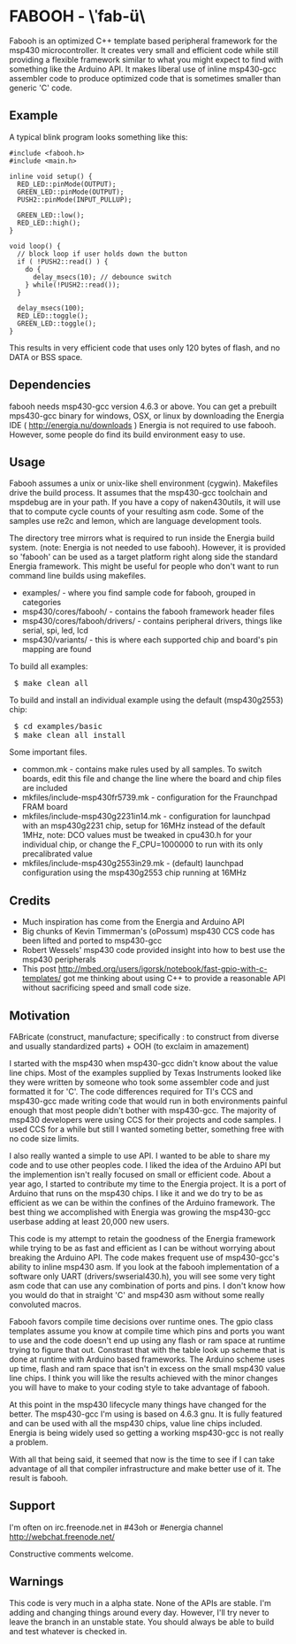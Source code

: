 FABOOH - \ˈfab-ü\ 
=================

Fabooh is an optimized C++ template based peripheral framework for the
msp430 microcontroller.  It creates very small and efficient code while
still providing a flexible framework similar to what you might expect 
to find with something like the Arduino API.  It makes liberal use of inline
msp430-gcc assembler code to produce optimized code that is sometimes
smaller than generic 'C' code.


Example
-------

A typical blink program looks something like this:

<pre>
<code>#include &lt;fabooh.h>
#include &lt;main.h>

inline void setup() {
  RED_LED::pinMode(OUTPUT);
  GREEN_LED::pinMode(OUTPUT);
  PUSH2::pinMode(INPUT_PULLUP);
  
  GREEN_LED::low();
  RED_LED::high();
}

void loop() {
  // block loop if user holds down the button
  if ( !PUSH2::read() ) {
    do {
      delay_msecs(10); // debounce switch
    } while(!PUSH2::read());
  }
  
  delay_msecs(100);
  RED_LED::toggle();
  GREEN_LED::toggle();
}</code>
</pre>

This results in very efficient code that uses only 120 bytes of flash, and no DATA or BSS space.

Dependencies
------------

fabooh needs msp430-gcc version 4.6.3 or above. You can get a prebuilt mps430-gcc
binary for windows, OSX, or linux by downloading the Energia IDE ( http://energia.nu/downloads )
Energia is not required to use fabooh. However, some people do find its build environment easy
to use.

Usage
-----

Fabooh assumes a unix or unix-like shell environment (cygwin).  Makefiles drive
the build process.  It assumes that the msp430-gcc toolchain and mspdebug
are in your path. If you have a copy of naken430utils, it will use that to
compute cycle counts of your resulting asm code. Some of the samples use
re2c and lemon, which are language development tools.

The directory tree mirrors what is required to run inside the Energia build system.
(note: Energia is not needed to use fabooh). However, it is provided so 'fabooh'
can be used as a target platform right along side the standard Energia framework.
This might be useful for people who don't want to run command line builds using
makefiles.

* examples/ - where you find sample code for fabooh, grouped in categories
* msp430/cores/fabooh/ - contains the fabooh framework header files
* msp430/cores/fabooh/drivers/ - contains peripheral drivers, things like serial, spi, led, lcd
* msp430/variants/ - this is where each supported chip and board's pin mapping are found 

To build all examples:
<pre>
 $ make clean all 
</pre>

To build and install an individual example using the default (msp430g2553) chip:
<pre>
 $ cd examples/basic 
 $ make clean all install
</pre>

Some important files.

* common.mk - contains make rules used by all samples. To switch boards,
edit this file and change the line where the board and chip files are included
* mkfiles/include-msp430fr5739.mk - configuration for the Fraunchpad FRAM board
* mkfiles/include-msp430g2231in14.mk - configuration for launchpad with an msp430g2231 chip,
setup for 16MHz instead of the default 1MHz, note: DCO values must be tweaked
in cpu430.h for your individual chip, or change the F_CPU=1000000 to run with its only
precalibrated value
* mkfiles/include-msp430g2553in29.mk - (default) launchpad configuration 
using the msp430g2553 chip running at 16MHz


Credits
-------

* Much inspiration has come from the Energia and Arduino API
* Big chunks of Kevin Timmerman's (oPossum) msp430 CCS code has been lifted and ported to msp430-gcc
* Robert Wessels' msp430 code provided insight into how to best use the msp430 peripherals
* This post http://mbed.org/users/igorsk/notebook/fast-gpio-with-c-templates/ got me thinking about
using C++ to provide a reasonable API without sacrificing speed and small code size.

Motivation
----------

FABricate (construct, manufacture; specifically : to construct from diverse and usually standardized parts) +
OOH (to exclaim in amazement)

I started with the msp430 when msp430-gcc didn't know about the value line chips. Most
of the examples supplied by Texas Instruments looked like they were written by someone
who took some assembler code and just formatted it for 'C'. The code differences required
for TI's CCS and msp430-gcc made writing code that would run in both environments
painful enough that most people didn't bother with msp430-gcc. The majority of msp430
developers were using CCS for their projects and code samples.  I used CCS for a while
but still I wanted someting better, something free with no code size limits.

I also really wanted a simple to use API. I wanted to be able to share my code and to use other
peoples code. I liked the idea of the Arduino API but the implemention isn't really focused
on small or efficient code.  About a year ago, I started to contribute my time to the
Energia project. It is a port of Arduino that runs on the msp430 chips. I like it and we do
try to be as efficient as we can be within the confines of the Arduino framework.
The best thing we accomplished with Energia was growing the msp430-gcc userbase adding
at least 20,000 new users.

This code is my attempt to retain the goodness of the Energia framework while
trying to be as fast and efficient as I can be without worrying about breaking
the Arduino API.  The code makes frequent use of msp430-gcc's ability to
inline msp430 asm. If you look at the fabooh implementation of a software
only UART (drivers/swserial430.h), you will see some very tight asm code
that can use any combination of ports and pins. I don't know how you would
do that in straight 'C' and msp430 asm without some really convoluted macros.

Fabooh favors compile time decisions over runtime ones. The gpio class
templates assume you know at compile time which pins and ports you want
to use and the code doesn't end up using any flash or ram space at runtime
trying to figure that out. Constrast that with the table look up scheme
that is done at runtime with Arduino based frameworks. The Arduino scheme
uses up time, flash and ram space that isn't in excess on the small msp430
value line chips.  I think you will like the results achieved with the minor
changes you will have to make to your coding style to take advantage of fabooh.

At this point in the msp430 lifecycle many things have changed for the better. The
msp430-gcc I'm using is based on 4.6.3 gnu. It is fully featured and can be used
with all the msp430 chips, value line chips included. Energia is being widely used
so getting a working msp430-gcc is not really a problem.

With all that being said, it seemed that now is the time to see if I can take
advantage of all that compiler infrastructure and make better use of it. The
result is fabooh.

Support
-------

I'm often on irc.freenode.net in #43oh or #energia channel http://webchat.freenode.net/

Constructive comments welcome.

Warnings
--------

This code is very much in a alpha state. None of the APIs are stable. I'm adding and changing
things around every day.  However, I'll try never to leave the branch in an unstable state.
You should always be able to build and test whatever is checked in.
